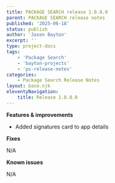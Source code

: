 ```yaml
---
title: PACKAGE SEARCH release 1.0.8.0
parent: PACKAGE SEARCH release notes
published: '2025-06-18'
status: publish
author: 'Jason Bayton'
excerpt: ''
type: project-docs
tags: 
    - 'Package Search'
    - 'bayton-projects'
    - 'ps-release-notes'
categories: 
    - Package Search Release Notes
layout: base.njk
eleventyNavigation: 
    title: Release 1.0.8.0
---
```


**Features & improvements**

- Added signatures card to app details

**Fixes**

N/A

**Known issues**

N/A